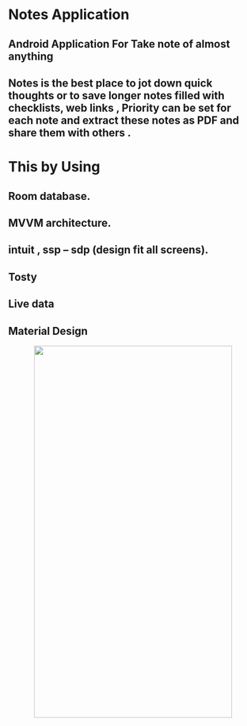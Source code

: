 # Notes Application
## Android Application For Take note of almost anything

## Notes is the best place to jot down quick thoughts or to save longer notes filled with checklists, web links , Priority can be set for each note and extract these notes as PDF and share them with others .

# This by Using

## Room database.
## MVVM architecture.
## intuit , ssp – sdp (design fit all screens).
## Tosty
## Live data
## Material Design

<p align="center">
  <img width="400" height="750" src="https://user-images.githubusercontent.com/59257905/108930036-d69b6680-764d-11eb-81fb-c0f32b2bb0da.png">             
</p>
